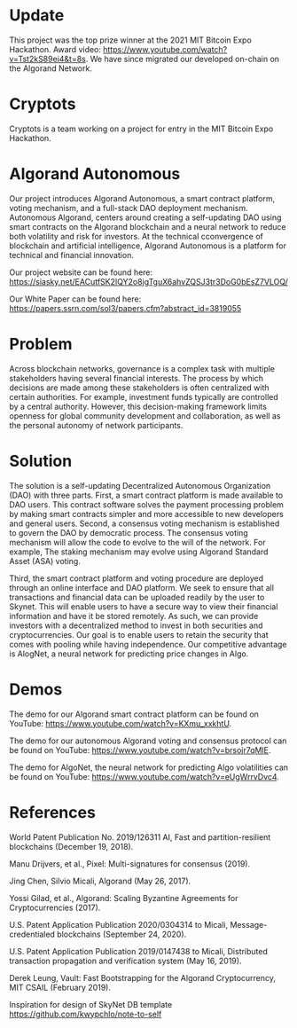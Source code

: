 # Update
This project was the top prize winner at the 2021 MIT Bitcoin Expo Hackathon. Award video: https://www.youtube.com/watch?v=Tst2kS89ei4&t=8s. We have since migrated our developed on-chain on the Algorand Network.

# Cryptots
Cryptots is a team working on a project for entry in the MIT Bitcoin Expo Hackathon. 

# Algorand Autonomous 
Our project introduces Algorand Autonomous, a smart contract platform, voting mechanism, and a full-stack DAO deployment mechanism. Autonomous Algorand, centers around creating a self-updating DAO using smart contracts on the Algorand blockchain and a neural network to reduce both volatility and risk for investors. At the technical cconvergence of blockchain and artificial intelligence, Algorand Autonomous is a platform for technical and financial innovation. 

Our project website can be found here: https://siasky.net/EACutfSK2IQY2o8jgTguX6ahvZQSJ3tr3DoG0bEsZ7VLOQ/

Our White Paper can be found here: https://papers.ssrn.com/sol3/papers.cfm?abstract_id=3819055

# Problem
Across blockchain networks, governance is a complex task with multiple stakeholders having several financial interests. The process by which decisions are made among these stakeholders is often centralized with certain authorities. For example, investment funds typically are controlled by a central authority. However, this decision-making framework limits openness for global community development and collaboration, as well as the personal autonomy of network participants.

# Solution
The solution is a self-updating Decentralized Autonomous Organization (DAO) with three parts.  First, a smart contract platform is made available to DAO users. This contract software solves the payment processing problem by making smart contracts simpler and more accessible to new developers and general users. Second, a consensus voting mechanism is established to govern the DAO by democratic process. The consensus voting mechanism will allow the code to evolve to the will of the network. For example, The staking mechanism may evolve using Algorand Standard Asset (ASA) voting. 

Third, the smart contract platform and voting procedure are deployed through an online interface and DAO platform. We seek to ensure that all transactions and financial data can be uploaded readily by the user to Skynet. This will enable users to have a secure way to view their financial information and have it be stored remotely. As such, we can provide investors with a decentralized method to invest in both securities and cryptocurrencies. Our goal is to enable users to retain the security that comes with pooling while having independence. Our competitive advantage is AlogNet, a neural network for predicting price changes in Algo. 

# Demos

The demo for our Algorand smart contract platform can be found on YouTube: https://www.youtube.com/watch?v=KXmu_xxkhtU. 

The demo for our autonomous Algorand voting and consensus protocol can be found on YouTube: https://www.youtube.com/watch?v=brsojr7qMlE. 

The demo for AlgoNet, the neural network for predicting Algo volatilities can be found on YouTube: https://www.youtube.com/watch?v=eUgWrrvDvc4.

# References
World Patent Publication No. 2019/126311 AI, Fast and partition-resilient blockchains (December 19, 2018).

Manu Drijvers, et al., Pixel: Multi-signatures for consensus (2019).

Jing Chen, Silvio Micali, Algorand (May 26, 2017).

Yossi Gilad, et al., Algorand: Scaling Byzantine Agreements for Cryptocurrencies (2017).

U.S. Patent Application Publication 2020/0304314 to Micali, Message-credentialed blockchains (September 24, 2020).

U.S. Patent Application Publication 2019/0147438 to Micali, Distributed transaction propagation and verification system (May 16, 2019).

Derek Leung, Vault: Fast Bootstrapping for the Algorand Cryptocurrency, MIT CSAIL (February 2019).

Inspiration for design of SkyNet DB template
https://github.com/kwypchlo/note-to-self




